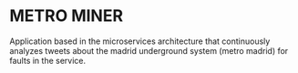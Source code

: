 # METRO MINER
Application based in the microservices architecture that continuously analyzes tweets about the madrid
underground system (metro madrid) for faults in the service.